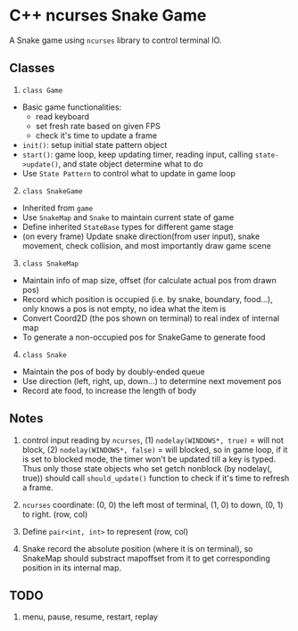 # C++ ncurses Snake Game
A Snake game using `ncurses` library to control terminal IO.

## Classes
1. `class Game`
- Basic game functionalities: 
	- read keyboard
	- set fresh rate based on given FPS
	- check it's time to update a frame
- `init()`: setup initial state pattern object
- `start()`: game loop, keep updating timer, reading input, calling `state->update()`, and state object determine what to do 
- Use `State Pattern` to control what to update in game loop

2. `class SnakeGame`
- Inherited from `game`
- Use `SnakeMap` and `Snake` to maintain current state of game
- Define inherited `StateBase` types for different game stage
- (on every frame) Update snake direction(from user input), snake movement, check collision, and most importantly draw game scene

3. `class SnakeMap`
- Maintain info of map size, offset (for calculate actual pos from drawn pos)
- Record which position is occupied (i.e. by snake, boundary, food...), only knows a pos is not empty, no idea what the item is
- Convert Coord2D (the pos shown on terminal) to real index of internal map
- To generate a non-occupied pos for SnakeGame to generate food

4. `class Snake`
- Maintain the pos of body by doubly-ended queue
- Use direction (left, right, up, down...) to determine next movement pos
- Record ate food, to increase the length of body

## Notes
1. control input reading by `ncurses`, (1) `nodelay(WINDOWS*, true)` = will not block, (2) `nodelay(WINDOWS*, false)` = will blocked, so in game loop, if it is set to blocked mode, the timer won't be updated till a key is typed. Thus only those state objects who set getch nonblock (by nodelay(, true)) should call `should_update()` function to check if it's time to refresh a frame.

2. `ncurses` coordinate: (0, 0) the left most of terminal, (1, 0) to down, (0, 1) to right. (row, col)

3. Define `pair<int, int>` to represent (row, col)

4. Snake record the absolute position (where it is on terminal), so SnakeMap should substract mapoffset from it to get corresponding position in its internal map.

## TODO
1. menu, pause, resume, restart, replay
